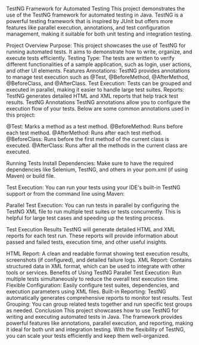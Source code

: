 TestNG Framework for Automated Testing
This project demonstrates the use of the TestNG framework for automated testing in Java. TestNG is a powerful testing framework that is inspired by JUnit but offers more features like parallel execution, annotations, and test configuration management, making it suitable for both unit testing and integration testing.

Project Overview
Purpose: This project showcases the use of TestNG for running automated tests. It aims to demonstrate how to write, organize, and execute tests efficiently.
Testing Type: The tests are written to verify different functionalities of a sample application, such as login, user actions, and other UI elements.
Features
Annotations: TestNG provides annotations to manage test execution such as @Test, @BeforeMethod, @AfterMethod, @BeforeClass, and @AfterClass.
Test Execution: Tests can be grouped and executed in parallel, making it easier to handle large test suites.
Reports: TestNG generates detailed HTML and XML reports that help track test results.
TestNG Annotations
TestNG annotations allow you to configure the execution flow of your tests. Below are some common annotations used in this project:

@Test: Marks a method as a test method.
@BeforeMethod: Runs before each test method.
@AfterMethod: Runs after each test method.
@BeforeClass: Runs before the first method of the current class is executed.
@AfterClass: Runs after all the methods in the current class are executed.

Running Tests
Install Dependencies: Make sure to have the required dependencies like Selenium, TestNG, and others in your pom.xml (if using Maven) or build file.

Test Execution: You can run your tests using your IDE's built-in TestNG support or from the command line using Maven:

Parallel Test Execution: You can run tests in parallel by configuring the TestNG XML file to run multiple test suites or tests concurrently. This is helpful for large test cases and speeding up the testing process.

Test Execution Results
TestNG will generate detailed HTML and XML reports for each test run. These reports will provide information about passed and failed tests, execution time, and other useful insights.

HTML Report: A clean and readable format showing test execution results, screenshots (if configured), and detailed failure logs.
XML Report: Contains structured data in XML format, which can be used to integrate with other tools or services.
Benefits of Using TestNG
Parallel Test Execution: Run multiple tests simultaneously to reduce the overall test execution time.
Flexible Configuration: Easily configure test suites, dependencies, and execution parameters using XML files.
Built-in Reporting: TestNG automatically generates comprehensive reports to monitor test results.
Test Grouping: You can group related tests together and run specific test groups as needed.
Conclusion
This project showcases how to use TestNG for writing and executing automated tests in Java. The framework provides powerful features like annotations, parallel execution, and reporting, making it ideal for both unit and integration testing. With the flexibility of TestNG, you can scale your tests efficiently and keep them well-organized.
